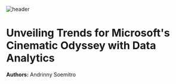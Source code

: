 ![header](https://github.com/ankysoemitro/Project1_MovieAnalysis/assets/152271063/d871c8ba-c9e8-4991-81b3-94dc409657c6)
# Unveiling Trends for Microsoft's Cinematic Odyssey with Data Analytics
**Authors:** Andrinny Soemitro

